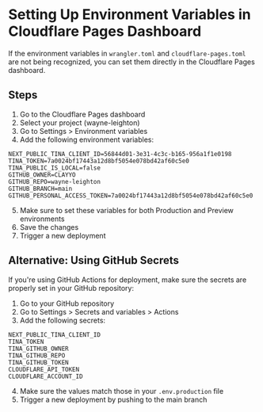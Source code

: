 # Setting Up Environment Variables in Cloudflare Pages Dashboard

If the environment variables in `wrangler.toml` and `cloudflare-pages.toml` are not being recognized, you can set them directly in the Cloudflare Pages dashboard.

## Steps

1. Go to the Cloudflare Pages dashboard
2. Select your project (wayne-leighton)
3. Go to Settings > Environment variables
4. Add the following environment variables:

```
NEXT_PUBLIC_TINA_CLIENT_ID=56844d01-3e31-4c3c-b165-956a1f1e0198
TINA_TOKEN=7a0024bf17443a12d8bf5054e078bd42af60c5e0
TINA_PUBLIC_IS_LOCAL=false
GITHUB_OWNER=CLAYYO
GITHUB_REPO=wayne-leighton
GITHUB_BRANCH=main
GITHUB_PERSONAL_ACCESS_TOKEN=7a0024bf17443a12d8bf5054e078bd42af60c5e0
```

5. Make sure to set these variables for both Production and Preview environments
6. Save the changes
7. Trigger a new deployment

## Alternative: Using GitHub Secrets

If you're using GitHub Actions for deployment, make sure the secrets are properly set in your GitHub repository:

1. Go to your GitHub repository
2. Go to Settings > Secrets and variables > Actions
3. Add the following secrets:

```
NEXT_PUBLIC_TINA_CLIENT_ID
TINA_TOKEN
TINA_GITHUB_OWNER
TINA_GITHUB_REPO
TINA_GITHUB_TOKEN
CLOUDFLARE_API_TOKEN
CLOUDFLARE_ACCOUNT_ID
```

4. Make sure the values match those in your `.env.production` file
5. Trigger a new deployment by pushing to the main branch
